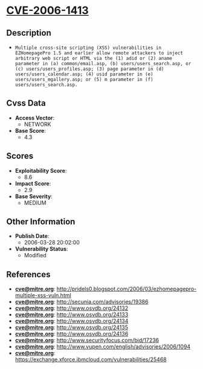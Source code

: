 
# [CVE-2006-1413](http://pridels0.blogspot.com/2006/03/ezhomepagepro-multiple-xss-vuln.html)

## Description

- `Multiple cross-site scripting (XSS) vulnerabilities in EZHomepagePro 1.5 and earlier allow remote attackers to inject arbitrary web script or HTML via the (1) adid or (2) aname parameter in (a) common/email.asp, (b) users/users_search.asp, or (c) users/users_profiles.asp; (3) page parameter in (d) users/users_calendar.asp; (4) usid parameter in (e) users/users_mgallery.asp; or (5) m parameter in (f) users/users_search.asp.`

## Cvss Data

- **Access Vector**:
  - NETWORK
- **Base Score**:
  - 4.3

## Scores

- **Exploitability Score**:
  - 8.6
- **Impact Score**:
  - 2.9
- **Base Severity**:
  - MEDIUM

## Other Information

- **Publish Date**:
  - 2006-03-28 20:02:00
- **Vulnerability Status**:
  - Modified

## References

- **cve@mitre.org**: http://pridels0.blogspot.com/2006/03/ezhomepagepro-multiple-xss-vuln.html
- **cve@mitre.org**: http://secunia.com/advisories/19386
- **cve@mitre.org**: http://www.osvdb.org/24132
- **cve@mitre.org**: http://www.osvdb.org/24133
- **cve@mitre.org**: http://www.osvdb.org/24134
- **cve@mitre.org**: http://www.osvdb.org/24135
- **cve@mitre.org**: http://www.osvdb.org/24136
- **cve@mitre.org**: http://www.securityfocus.com/bid/17236
- **cve@mitre.org**: http://www.vupen.com/english/advisories/2006/1094
- **cve@mitre.org**: https://exchange.xforce.ibmcloud.com/vulnerabilities/25468
